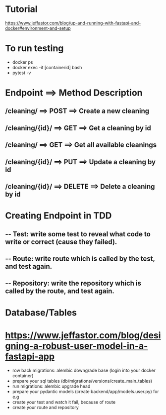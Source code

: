 # Tutorial
https://www.jeffastor.com/blog/up-and-running-with-fastapi-and-docker#environment-and-setup


# To run testing
- docker ps
- docker exec -it [containerid] bash
- pytest -v


# Endpoint ==> Method	Description
## /cleaning/ ==> POST ==> Create a new cleaning
## /cleaning/{id}/ ==>	GET ==>	Get a cleaning by id
## /cleaning/ ==> GET ==> Get all available cleanings
## /cleaning/{id}/ ==>	PUT ==>	Update a cleaning by id
## /cleaning/{id}/ ==>  DELETE ==>	Delete a cleaning by id

# Creating Endpoint in TDD
## -- Test:         write some test to reveal what code to write or correct (cause they failed).
## -- Route:        write route which is called by the test, and test again.
## -- Repository:   write the repository which is called by the route, and test again.

# Database/Tables
# https://www.jeffastor.com/blog/designing-a-robust-user-model-in-a-fastapi-app
- row back migrations: alembic downgrade base (login into your docker container)
- prepare your sql tables (db/migrations/versions/create_main_tables)
- run migrations: alembic upgrade head
- prepare your pydantic models (create backend/app/models.user.py) for e.g
- create your test and watch it fail, because of route
- create your route and repository